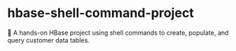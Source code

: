 # hbase-shell-command-project
📘 A hands-on HBase project using shell commands to create, populate, and query customer data tables.

